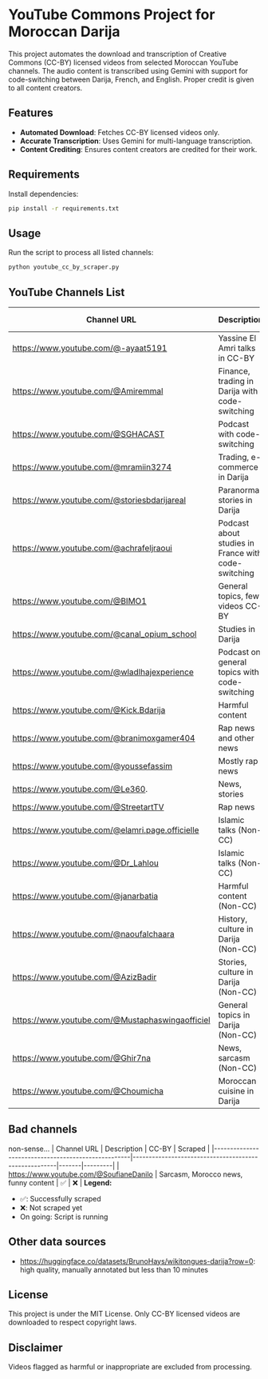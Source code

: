 # YouTube Commons Project for Moroccan Darija
This project automates the download and transcription of Creative Commons (CC-BY) licensed videos from selected Moroccan YouTube channels. The audio content is transcribed using Gemini with support for code-switching between Darija, French, and English. Proper credit is given to all content creators.

## Features
- **Automated Download**: Fetches CC-BY licensed videos only.
- **Accurate Transcription**: Uses Gemini for multi-language transcription.
- **Content Crediting**: Ensures content creators are credited for their work.

## Requirements

Install dependencies:
```bash
pip install -r requirements.txt
```

## Usage
Run the script to process all listed channels:
```bash
python youtube_cc_by_scraper.py
```

## YouTube Channels List
| Channel URL                                         | Description                                          | CC-BY | Scraped |
|----------------------------------------------------|------------------------------------------------------|-------|---------|
| https://www.youtube.com/@-ayaat5191                | Yassine El Amri talks in CC-BY                       | ✅    |  ✅ |
| https://www.youtube.com/@Amiremmal                | Finance, trading in Darija with code-switching      | ✅    | On going      |
| https://www.youtube.com/@SGHACAST               | Podcast with code-switching                         | ✅    | On going      |
| https://www.youtube.com/@mramiin3274           | Trading, e-commerce in Darija                      | ✅    | On going      |
| https://www.youtube.com/@storiesbdarijareal    | Paranormal stories in Darija                        | ✅    | ✅      |
| https://www.youtube.com/@achrafeljraoui        | Podcast about studies in France with code-switching | ✅    | ❌      |
| https://www.youtube.com/@BIMO1                 | General topics, few videos CC-BY                    | ✅    | ✅     |
| https://www.youtube.com/@canal_opium_school     | Studies in Darija                                   | ✅    | ❌      |
| https://www.youtube.com/@wladlhajexperience     | Podcast on general topics with code-switching      | ✅    | ❌      |
| https://www.youtube.com/@Kick.Bdarija           | Harmful content                                     | ✅    | ❌      |
| https://www.youtube.com/@branimoxgamer404      | Rap news and other news                             | ✅    | ❌      |
| https://www.youtube.com/@youssefassim          | Mostly rap news                                     | ✅    | ❌      |
| https://www.youtube.com/@Le360.                | News, stories                                       | ✅    | ❌      |
| https://www.youtube.com/@StreetartTV           | Rap news                                            | ✅    | ❌      |
| https://www.youtube.com/@elamri.page.officielle | Islamic talks (Non-CC)                              | ❌    | ❌      |
| https://www.youtube.com/@Dr_Lahlou             | Islamic talks (Non-CC)                              | ❌    | ❌      |
| https://www.youtube.com/@janarbatia            | Harmful content (Non-CC)                            | ❌    | ❌      |
| https://www.youtube.com/@naoufalchaara         | History, culture in Darija (Non-CC)                 | ❌    | ❌      |
| https://www.youtube.com/@AzizBadir             | Stories, culture in Darija (Non-CC)                 | ❌    | ❌      |
| https://www.youtube.com/@Mustaphaswingaofficiel | General topics in Darija (Non-CC)                  | ❌    | ❌      |
| https://www.youtube.com/@Ghir7na               | News, sarcasm (Non-CC)                              | ❌    | ❌      |
| https://www.youtube.com/@Choumicha               | Moroccan cuisine in Darija                          |  ❌    | ❌      |

## Bad channels
non-sense...
| Channel URL                                         | Description                                          | CC-BY | Scraped |
|----------------------------------------------------|------------------------------------------------------|-------|---------|
| https://www.youtube.com/@SoufianeDanilo         | Sarcasm, Morocco news, funny content               | ✅    | ❌      |
**Legend:**
- ✅: Successfully scraped
- ❌: Not scraped yet
- On going: Script is running

## Other data sources
- https://huggingface.co/datasets/BrunoHays/wikitongues-darija?row=0: high quality, manually annotated but less than 10 minutes

## License
This project is under the MIT License. Only CC-BY licensed videos are downloaded to respect copyright laws.

## Disclaimer
Videos flagged as harmful or inappropriate are excluded from processing.
